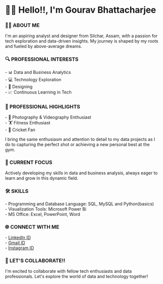 <h1>👋🏻 Hello!!, I'm Gourav Bhattacharjee</h1>
<h3>🙋🏻 ABOUT ME</h3>

I'm an aspiring analyst and designer from Silchar, Assam, with a passion for tech exploration and data-driven insights. My journey is shaped by my roots and fueled by above-average dreams.

<h3>🔍 PROFESSIONAL INTERESTS</h3>
- 📊 Data and Business Analytics<br>
- 💻 Technology Exploration<br>
- 🎨 Designing<br>
- 📈 Continuous Learning in Tech

<h3>🌟 PROFESSIONAL HIGHLIGHTS</h3>
- 📸 Photography & Videography Enthusiast<br>
- 🏋️ Fitness Enthusiast<br>
- 🏏 Cricket Fan<br>

I bring the same enthusiasm and attention to detail to my data projects as I do to capturing the perfect shot or achieving a new personal best at the gym.

<h3>🎯 CURRENT FOCUS</h3>

Actively developing my skills in data and business analysis, always eager to learn and grow in this dynamic field.

<h3>🛠️ SKILLS</h3>
- Programming and Database Language: SQL, MySQL and Python(basics)<br>
- Visualization Tools: Microsoft Power Bi<br>
- MS Office: Excel, PowerPoint, Word

<h3>🌐 CONNECT WITH ME</h3>
- <a href="www.linkedin.com/in/gourav-bhattacharjee-a133b9295">LinkedIn ID</a><br>
- <a href="gouravbhatt244@gmail.com">Gmail ID</a><br>
- <a href="https://www.instagram.com/gourav_data_designer/">Instagram ID</a><br>


<h3>🤝 LET'S COLLABORATE!!</h3>
I'm excited to collaborate with fellow tech enthusiasts and data professionals. Let's explore the world of data and technology together!

<!---
Gourav-Bhatt/Gourav-Bhatt is a ✨ special ✨ repository because its `README.md` (this file) appears on your GitHub profile.
You can click the Preview link to take a look at your changes.
--->
